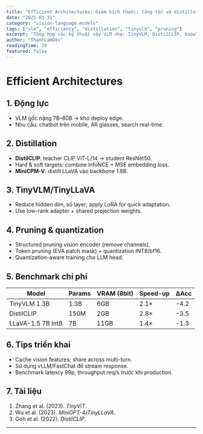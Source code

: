 ```yaml
---
title: "Efficient Architectures: Giảm kích thước, tăng tốc và distillation"
date: "2025-03-31"
category: "vision-language-models"
tags: ["vlm", "efficiency", "distillation", "tinyvlm", "pruning"]
excerpt: "Tổng hợp các kỹ thuật xây VLM nhẹ: TinyVLM, DistilCLIP, knowledge distillation, pruning và quantization cho triển khai thực tế."
author: "ThanhLamDev"
readingTime: 20
featured: false
---
```


# Efficient Architectures

## 1. Động lực

- VLM gốc nặng 7B–80B → khó deploy edge.
- Nhu cầu: chatbot trên mobile, AR glasses, search real-time.

## 2. Distillation

- **DistilCLIP**: teacher CLIP ViT-L/14 → student ResNet50.
- Hard & soft targets: combine InfoNCE + MSE embedding loss.
- **MiniCPM-V**: distill LLaVA vào backbone 1.8B.

## 3. TinyVLM/TinyLLaVA

- Reduce hidden dim, số layer; apply LoRA for quick adaptation.
- Use low-rank adapter + shared projection weights.

## 4. Pruning & quantization

- Structured pruning vision encoder (remove channels).
- Token pruning (EVA patch mask) + quantization INT8/bf16.
- Quantization-aware training cho LLM head.

## 5. Benchmark chi phí

| Model | Params | VRAM (8bit) | Speed-up | ΔAcc |
|-------|--------|-------------|----------|------|
| TinyVLM 1.3B | 1.3B | 6GB | 2.1× | -4.2 |
| DistilCLIP | 150M | 2GB | 2.8× | -3.5 |
| LLaVA-1.5 7B Int8 | 7B | 11GB | 1.4× | -1.3 |

## 6. Tips triển khai

- Cache vision features; share across multi-turn.
- Sử dụng vLLM/FastChat để stream response.
- Benchmark latency 99p, throughput req/s trước khi production.

## 7. Tài liệu

1. Zhang et al. (2023). *TinyViT*.
2. Wu et al. (2023). *MiniGPT-4/TinyLLaVA*.
3. Goh et al. (2022). *DistilCLIP*.

---

<script src="/assets/js/katex-init.js"></script>
